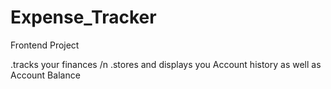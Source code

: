 # Expense_Tracker

Frontend Project

.tracks your finances /n
.stores and displays you Account history as well as Account Balance
